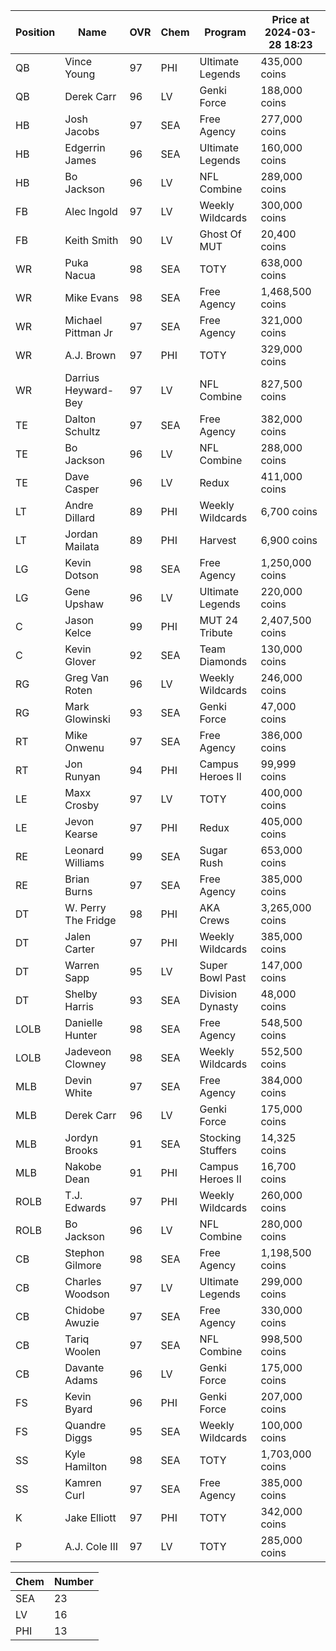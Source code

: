 Position | Name | OVR | Chem | Program | Price at 2024-03-28 18:23
--- | --- | --- | --- | --- | ---
QB | Vince Young | 97 | PHI | Ultimate Legends | 435,000 coins
QB | Derek Carr | 96 | LV | Genki Force | 188,000 coins
HB | Josh Jacobs | 97 | SEA | Free Agency | 277,000 coins
HB | Edgerrin James | 96 | SEA | Ultimate Legends | 160,000 coins
HB | Bo Jackson | 96 | LV | NFL Combine | 289,000 coins
FB | Alec Ingold | 97 | LV | Weekly Wildcards | 300,000 coins
FB | Keith Smith | 90 | LV | Ghost Of MUT | 20,400 coins
WR | Puka Nacua | 98 | SEA | TOTY | 638,000 coins
WR | Mike Evans | 98 | SEA | Free Agency | 1,468,500 coins
WR | Michael Pittman Jr | 97 | SEA | Free Agency | 321,000 coins
WR | A.J. Brown | 97 | PHI | TOTY | 329,000 coins
WR | Darrius Heyward-Bey | 97 | LV | NFL Combine | 827,500 coins
TE | Dalton Schultz | 97 | SEA | Free Agency | 382,000 coins
TE | Bo Jackson | 96 | LV | NFL Combine | 288,000 coins
TE | Dave Casper | 96 | LV | Redux | 411,000 coins
LT | Andre Dillard | 89 | PHI | Weekly Wildcards | 6,700 coins
LT | Jordan Mailata | 89 | PHI | Harvest | 6,900 coins
LG | Kevin Dotson | 98 | SEA | Free Agency | 1,250,000 coins
LG | Gene Upshaw | 96 | LV | Ultimate Legends | 220,000 coins
C | Jason Kelce | 99 | PHI | MUT 24 Tribute | 2,407,500 coins
C | Kevin Glover | 92 | SEA | Team Diamonds | 130,000 coins
RG | Greg Van Roten | 96 | LV | Weekly Wildcards | 246,000 coins
RG | Mark Glowinski | 93 | SEA | Genki Force | 47,000 coins
RT | Mike Onwenu | 97 | SEA | Free Agency | 386,000 coins
RT | Jon Runyan | 94 | PHI | Campus Heroes II | 99,999 coins
LE | Maxx Crosby | 97 | LV | TOTY | 400,000 coins
LE | Jevon Kearse | 97 | PHI | Redux | 405,000 coins
RE | Leonard Williams | 99 | SEA | Sugar Rush | 653,000 coins
RE | Brian Burns | 97 | SEA | Free Agency | 385,000 coins
DT | W. Perry The Fridge | 98 | PHI | AKA Crews | 3,265,000 coins
DT | Jalen Carter | 97 | PHI | Weekly Wildcards | 385,000 coins
DT | Warren Sapp | 95 | LV | Super Bowl Past | 147,000 coins
DT | Shelby Harris | 93 | SEA | Division Dynasty | 48,000 coins
LOLB | Danielle Hunter | 98 | SEA | Free Agency | 548,500 coins
LOLB | Jadeveon Clowney | 98 | SEA | Weekly Wildcards | 552,500 coins
MLB | Devin White | 97 | SEA | Free Agency | 384,000 coins
MLB | Derek Carr | 96 | LV | Genki Force | 175,000 coins
MLB | Jordyn Brooks | 91 | SEA | Stocking Stuffers | 14,325 coins
MLB | Nakobe Dean | 91 | PHI | Campus Heroes II | 16,700 coins
ROLB | T.J. Edwards | 97 | PHI | Weekly Wildcards | 260,000 coins
ROLB | Bo Jackson | 96 | LV | NFL Combine | 280,000 coins
CB | Stephon Gilmore | 98 | SEA | Free Agency | 1,198,500 coins
CB | Charles Woodson | 97 | LV | Ultimate Legends | 299,000 coins
CB | Chidobe Awuzie | 97 | SEA | Free Agency | 330,000 coins
CB | Tariq Woolen | 97 | SEA | NFL Combine | 998,500 coins
CB | Davante Adams | 96 | LV | Genki Force | 175,000 coins
FS | Kevin Byard | 96 | PHI | Genki Force | 207,000 coins
FS | Quandre Diggs | 95 | SEA | Weekly Wildcards | 100,000 coins
SS | Kyle Hamilton | 98 | SEA | TOTY | 1,703,000 coins
SS | Kamren Curl | 97 | SEA | Free Agency | 385,000 coins
K | Jake Elliott | 97 | PHI | TOTY | 342,000 coins
P | A.J. Cole III | 97 | LV | TOTY | 285,000 coins

Chem | Number
--- | ---
SEA | 23
LV | 16
PHI | 13